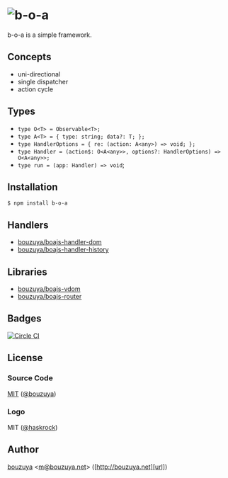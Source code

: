 # ![b-o-a](https://cloud.githubusercontent.com/assets/1221346/13554535/a97537aa-e3ed-11e5-8897-480f0c76c9c5.png)

b-o-a is a simple framework.

## Concepts

- uni-directional
- single dispatcher
- action cycle

## Types

- `type O<T> = Observable<T>;`
- `type A<T> = { type: string; data?: T; };`
- `type HandlerOptions = { re: (action: A<any>) => void; };`
- `type Handler = (action$: O<A<any>>, options?: HandlerOptions) => O<A<any>>;`
- `type run = (app: Handler) => void`;

## Installation

```
$ npm install b-o-a
```

## Handlers

- [bouzuya/boajs-handler-dom][]
- [bouzuya/boajs-handler-history][]

[bouzuya/boajs-handler-dom]: https://github.com/bouzuya/boajs-handler-dom
[bouzuya/boajs-handler-history]: https://github.com/bouzuya/boajs-handler-history

## Libraries

- [bouzuya/boajs-vdom][]
- [bouzuya/boajs-router][]

[bouzuya/boajs-vdom]: https://github.com/bouzuya/boajs-vdom
[bouzuya/boajs-router]: https://github.com/bouzuya/boajs-router

## Badges

[![Circle CI][circleci-badge-url]][circleci-url]

## License

### Source Code

[MIT](LICENSE) ([@bouzuya][user])

### Logo

MIT ([@haskrock](https://github.com/hashrock))

## Author

[bouzuya][user] &lt;[m@bouzuya.net][email]&gt; ([http://bouzuya.net][url])

[user]: https://github.com/bouzuya
[email]: mailto:m@bouzuya.net
[url]: http://bouzuya.net
[circleci-badge-url]: https://circleci.com/gh/bouzuya/b-o-a.svg?style=svg
[circleci-url]: https://circleci.com/gh/bouzuya/b-o-a
